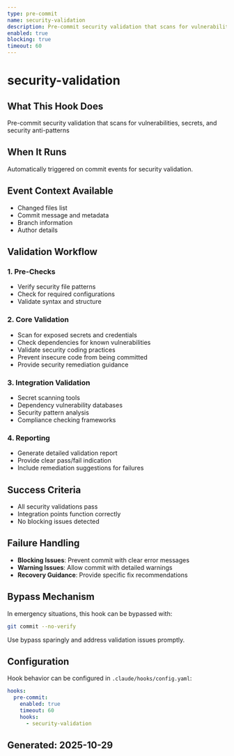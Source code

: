```yaml
---
type: pre-commit
name: security-validation
description: Pre-commit security validation that scans for vulnerabilities, secrets, and security anti-patterns
enabled: true
blocking: true
timeout: 60
---
```


# security-validation

## What This Hook Does
Pre-commit security validation that scans for vulnerabilities, secrets, and security anti-patterns

## When It Runs
Automatically triggered on commit events for security validation.

## Event Context Available
- Changed files list
- Commit message and metadata
- Branch information
- Author details

## Validation Workflow

### 1. Pre-Checks
- Verify security file patterns
- Check for required configurations
- Validate syntax and structure

### 2. Core Validation
- Scan for exposed secrets and credentials
- Check dependencies for known vulnerabilities
- Validate security coding practices
- Prevent insecure code from being committed
- Provide security remediation guidance

### 3. Integration Validation
- Secret scanning tools
- Dependency vulnerability databases
- Security pattern analysis
- Compliance checking frameworks

### 4. Reporting
- Generate detailed validation report
- Provide clear pass/fail indication
- Include remediation suggestions for failures

## Success Criteria
- All security validations pass
- Integration points function correctly
- No blocking issues detected

## Failure Handling
- **Blocking Issues**: Prevent commit with clear error messages
- **Warning Issues**: Allow commit with detailed warnings
- **Recovery Guidance**: Provide specific fix recommendations

## Bypass Mechanism
In emergency situations, this hook can be bypassed with:
```bash
git commit --no-verify
```

Use bypass sparingly and address validation issues promptly.

## Configuration
Hook behavior can be configured in `.claude/hooks/config.yaml`:
```yaml
hooks:
  pre-commit:
    enabled: true
    timeout: 60
    hooks:
      - security-validation
```

## Generated: 2025-10-29
